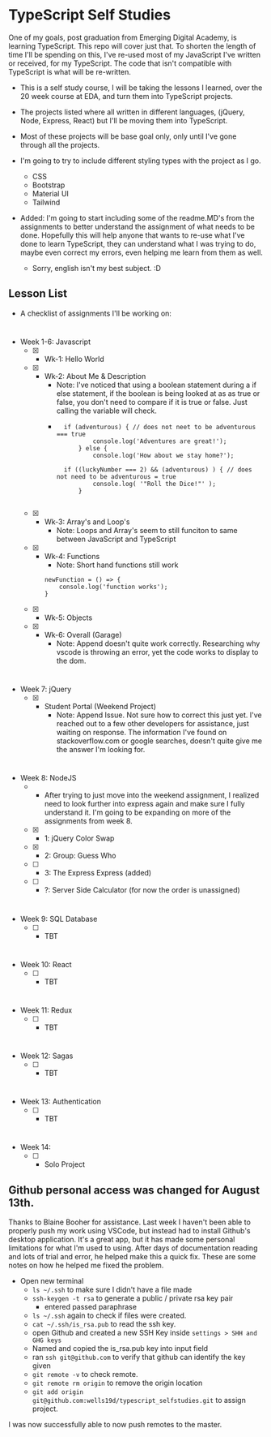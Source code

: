 # TypeScript Self Studies
One of my goals, post graduation from Emerging Digital Academy, is learning TypeScript. This repo will cover just that. To shorten the length of time I'll be spending on this, I've re-used most of my JavaScript I've written or received, for my TypeScript. The code that isn't compatible with TypeScript is what will be re-written.

- This is a self study course, I will be taking the lessons I learned, over the 20 week course at EDA, and turn them into TypeScript projects.
- The projects listed where all written in different languages, (jQuery, Node, Express, React) but I'll be moving them into TypeScript.
- Most of these projects will be base goal only, only until I've gone through all the projects.
- I'm going to try to include different styling types with the project as I go.
    - CSS
    - Bootstrap
    - Material UI
    - Tailwind

- Added: I'm going to start including some of the readme.MD's from the assignments to better understand the assignment of what needs to be done. Hopefully this will help anyone that wants to re-use what I've done to learn TypeScript, they can understand what I was trying to do, maybe even correct my errors, even helping me learn from them as well.
    - Sorry, english isn't my best subject. :D

## Lesson List
- A checklist of assignments I'll be working on:
#
- Week 1-6: Javascript
    - [x] - Wk-1: Hello World
    - [x] - Wk-2: About Me & Description
        - Note: I've noticed that using a boolean statement during a if else statement, if the boolean is being looked at as as true or false, you don't need to compare if it is true or false. Just calling the variable will check.
        - ``` 
            if (adventurous) { // does not neet to be adventurous === true
                    console.log('Adventures are great!');
                } else {
                    console.log('How about we stay home?');

            if ((luckyNumber === 2) && (adventurous) ) { // does not need to be adventurous = true
                    console.log( '"Roll the Dice!"' );
                }
                
    - [x] - Wk-3: Array's and Loop's
        - Note: Loops and Array's seem to still funciton to same between JavaScript and TypeScript
    - [x] - Wk-4: Functions
        - Note: Short hand functions still work
        ```
        newFunction = () => {
            console.log('function works');
        }
        ```
    - [x] - Wk-5: Objects
    - [x] - Wk-6: Overall (Garage)
        - Note: Append doesn't quite work correctly. Researching why vscode is throwing an error, yet the code works to display to the dom.
#    
- Week 7: jQuery
    - [x] - Student Portal (Weekend Project)
        -  Note: Append Issue. Not sure how to correct this just yet. I've reached out to a few other developers for assistance, just waiting on response. The information I've found on stackoverflow.com or google searches, doesn't quite give me the answer I'm looking for.
#
- Week 8: NodeJS
    - - After trying to just move into the weekend assignment, I realized need to look further into express again and make sure I fully understand it. I'm going to be expanding on more of the assignments from week 8.
    - [x] - 1: jQuery Color Swap
    - [x] - 2: Group: Guess Who
    - [ ] - 3: The Express Express (added)
    - [ ] - ?: Server Side Calculator (for now the order is unassigned)
#
- Week 9: SQL Database
    - [ ] - TBT
#
- Week 10: React
    - [ ] - TBT
#
- Week 11: Redux
    - [ ] - TBT
#
- Week 12: Sagas
    - [ ] - TBT
#
- Week 13: Authentication
    - [ ] - TBT
#
- Week 14: 
    - [ ] - Solo Project

## Github personal access was changed for August 13th.
Thanks to Blaine Booher for assistance. Last week I haven't been able to properly push my work using VSCode, but instead had to install Github's desktop application. It's a great app, but it has made some personal limitations for what I'm used to using. After days of documentation reading and lots of trial and error, he helped make this a quick fix. These are some notes on how he helped me fixed the problem.

- Open new terminal
    - ``` ls ~/.ssh ``` to make sure I didn't have a file made
    - ``` ssh-keygen -t rsa ``` to generate a public / private rsa key pair
        - entered passed paraphrase
    - ``` ls ~/.ssh ``` again to check if files were created.
    - ``` cat ~/.ssh/is_rsa.pub ``` to read the ssh key.
    - open Github and created a new SSH Key inside ``` settings > SHH and GHG keys ```
    - Named and copied the is_rsa.pub key into input field
    - ran ``` ssh git@github.com ``` to verify that github can identify the key given
    - ``` git remote -v ``` to check remote.
    - ``` git remote rm origin ``` to remove the origin location
    - ``` git add origin git@github.com:wells19d/typescript_selfstudies.git ``` to assign project.

I was now successfully able to now push remotes to the master.
